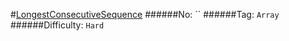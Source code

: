 #[LongestConsecutiveSequence](https://leetcode.com/problems/longest-consecutive-sequence/)
######No: ``
######Tag: `Array`
######Difficulty: `Hard`
